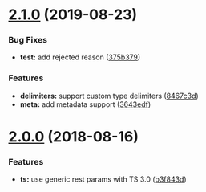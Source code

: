 # [2.1.0](https://github.com/omichelsen/redux-promise-middleware-actions/compare/v2.0.0...v2.1.0) (2019-08-23)


### Bug Fixes

* **test:** add rejected reason ([375b379](https://github.com/omichelsen/redux-promise-middleware-actions/commit/375b379))


### Features

* **delimiters:** support custom type delimiters ([8467c3d](https://github.com/omichelsen/redux-promise-middleware-actions/commit/8467c3d))
* **meta:** add metadata support ([3643edf](https://github.com/omichelsen/redux-promise-middleware-actions/commit/3643edf))



# [2.0.0](https://github.com/omichelsen/redux-promise-middleware-actions/compare/b3f843d...v2.0.0) (2018-08-16)


### Features

* **ts:** use generic rest params with TS 3.0 ([b3f843d](https://github.com/omichelsen/redux-promise-middleware-actions/commit/b3f843d))




